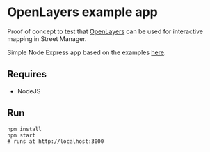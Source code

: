 # OpenLayers example app

Proof of concept to test that [OpenLayers](https://openlayers.org) can be used for interactive mapping in Street Manager.

Simple Node Express app based on the examples [here](https://openlayers.org/en/latest/examples/index.html).

## Requires

* NodeJS

## Run

```
npm install
npm start
# runs at http://localhost:3000
```